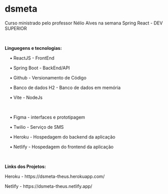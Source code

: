 # dsmeta

<p>Curso ministrado pelo professor Nélio Alves na semana Spring React  - DEV SUPERIOR</p>

<br />

<p><b>Linguegens e tecnologias:</b></p>

<p>&nbsp;&nbsp;&nbsp;  • ReactJS - FrontEnd </p>
<p>&nbsp;&nbsp;&nbsp;  • Spring Boot - BackEnd/API</p>
<p>&nbsp;&nbsp;&nbsp;  • Github - Versionamento de Código</p>
<p>&nbsp;&nbsp;&nbsp;  • Banco de dados H2 - Banco de dados em memória</p>
<p>&nbsp;&nbsp;&nbsp;  • Vite - NodeJs</p>
<br />
<p>&nbsp;&nbsp;&nbsp;  • Figma - interfaces e prototipagem</p>
<p>&nbsp;&nbsp;&nbsp;  • Twilio - Serviço de SMS</p>
<p>&nbsp;&nbsp;&nbsp;  • Heroku - Hospedagem do backend da aplicação</p>
<p>&nbsp;&nbsp;&nbsp;  • Netlify - Hospedagem do frontend da aplicação</p>
<p>&nbsp;&nbsp;&nbsp;  </p>

<p><b> Links dos Projetos: </b></p>
<p> Heroku - https://dsmeta-theus.herokuapp.com/</p>
<p> Netlify - https://dsmeta-theus.netlify.app/</p>
